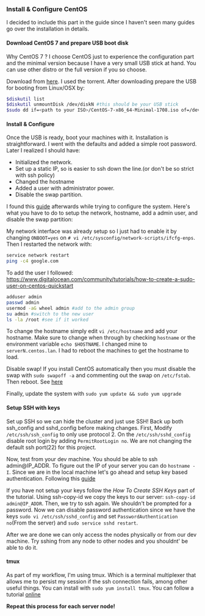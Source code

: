 ### Install & Configure CentOS

I decided to include this part in the guide since I haven't seen many guides go
over the installation in details.

#### Download CentOS 7 and prepare USB boot disk
Why CentOS 7 ? I choose CentOS just to experience the configuration part and the
minimal version because I have a very small USB stick at hand. You can use other
distro or the full version if you so choose.

Download from [here](http://isoredirect.centos.org/centos/7/isos/x86_64/). I used the torrent.
After downloading prepare the USB for booting from Linux/OSX by:
```bash
$diskutil list
$diskutil unmountDisk /dev/diskN #this should be your USB stick
$sudo dd if=<path to your ISO>/CentOS-7-x86_64-Minimal-1708.iso of=/dev/rdisk2 bs=1M
```

#### Install & Configure
Once the USB is ready, boot your machines with it. Installation is
straightforward. I went with the defaults and added a simple root password.
Later I realized I should have:
* Initialized the network.
* Set up a static IP, so is easier to ssh down the line.(or don't be so strict
  with ssh policy)
* Changed the hostname
* Added a user with administrator power.
* Disable the swap partition.


I found this [guide](https://www.tecmint.com/centos-7-installation/) afterwards while trying to configure the system. Here's what you have to do to setup the network, hostname, add a
admin user, and disable the swap partition:

My network interface was already setup so I just had to enable it by changing
`ONBOOT=yes` on `# vi /etc/sysconfig/network-scripts/ifcfg-enps`. Then I
restarted the network with:
```bash
service network restart
ping -c4 google.com
```
To add the user I followed: https://www.digitalocean.com/community/tutorials/how-to-create-a-sudo-user-on-centos-quickstart

```bash
adduser admin
passwd admin
usermod -aG wheel admin #add to the admin group
su admin #switch to the new user
ls -la /root #see if it worked
```

To change the hostname simply edit `vi /etc/hostname` and add your hostname.
Make sure to change when through by checking `hostname` or the environment
variable `echo $HOSTNAME`. I changed mine to `serverN.centos.lan`. I had to
reboot the machines to get the hostname to load.

Disable swap! If you install CentOS automatically then you must disable the swap
with `sudo swapoff -a` and commenting out the swap on `/etc/fstab`. Then reboot.
See [here](https://serverfault.com/questions/684771/best-way-to-disable-swap-in-linux)

Finally, update the system with `sudo yum update && sudo yum upgrade`

#### Setup SSH with keys
Set up SSH so we can hide the cluster and just use SSH! Back up both ssh_config
and sshd_config before making changes. First, Modify `/etc/ssh/ssh_config` to
only use protocol 2. On the `/etc/ssh/sshd_config` disable root login by adding
`PermitRootLogin no`. We are not changing the default ssh port(22) for this
project.

Now, test from your dev machine. You should be able to ssh admin@IP_ADDR. To
figure out the IP of your server you can do `hostname -I`. Since we are in the
local machine let's go ahead and setup key based authentication. Following this
[guide](https://www.digitalocean.com/community/tutorials/how-to-configure-ssh-key-based-authentication-on-a-linux-server)

If you have not setup your keys follow the _How To Create SSH Keys_ part of the
tutorial. Using ssh-copy-id we copy the keys to our server:
`ssh-copy-id admin@IP_ADDR`. Then, we try to ssh again. We shouldn't be prompted
for a password. Now we can disable password authentication since we have the
keys `sudo vi /etc/ssh/sshd_config` and set
`PasswordAuthentication no`(From the server) and `sudo service sshd restart`.

After we are done we can only access the nodes physically or from our dev
machine. Try sshing from any node to other nodes and you shouldnt' be able to
do it.

#### tmux

As part of my workflow, I'm using tmux. Which is a terminal multiplexer that
allows me to persist my session if the ssh connection fails, among other useful
things. You can install with `sudo yum install tmux`. You can follow a tutorial
[online](http://www.hamvocke.com/blog/a-quick-and-easy-guide-to-tmux/)

 **Repeat this process for each server node!**
